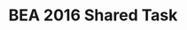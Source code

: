 ---
title: BEA 2016 Shared Task
permalink: /sharedtask/2016
redirect_to: http://textmining.lt/aesw/index.html
---